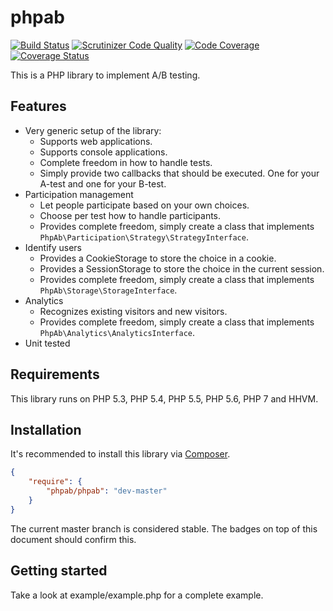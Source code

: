 # phpab

[![Build Status](https://travis-ci.org/phpab/phpab.svg?branch=master)](https://travis-ci.org/phpab/phpab)
[![Scrutinizer Code Quality](https://scrutinizer-ci.com/g/phpab/phpab/badges/quality-score.png?b=master)](https://scrutinizer-ci.com/g/phpab/phpab/?branch=master)
[![Code Coverage](https://scrutinizer-ci.com/g/phpab/phpab/badges/coverage.png?b=master)](https://scrutinizer-ci.com/g/phpab/phpab/?branch=master)
[![Coverage Status](https://coveralls.io/repos/phpab/phpab/badge.svg)](https://coveralls.io/r/phpab/phpab)

This is a PHP library to implement A/B testing.

## Features

* Very generic setup of the library:
    * Supports web applications.
    * Supports console applications.
    * Complete freedom in how to handle tests.
    * Simply provide two callbacks that should be executed. One for your A-test and one for your B-test.
* Participation management
    * Let people participate based on your own choices.
    * Choose per test how to handle participants.
    * Provides complete freedom, simply create a class that implements `PhpAb\Participation\Strategy\StrategyInterface`.
* Identify users
    * Provides a CookieStorage to store the choice in a cookie.
    * Provides a SessionStorage to store the choice in the current session.
    * Provides complete freedom, simply create a class that implements `PhpAb\Storage\StorageInterface`.
* Analytics
    * Recognizes existing visitors and new visitors.
    * Provides complete freedom, simply create a class that implements `PhpAb\Analytics\AnalyticsInterface`.
* Unit tested

## Requirements

This library runs on PHP 5.3, PHP 5.4, PHP 5.5, PHP 5.6, PHP 7 and HHVM.

## Installation

It's recommended to install this library via [Composer](https://getcomposer.org).

```json
{
    "require": {
        "phpab/phpab": "dev-master"
    }
}
```

The current master branch is considered stable. The badges on top of this document should confirm this.

## Getting started

Take a look at example/example.php for a complete example.
